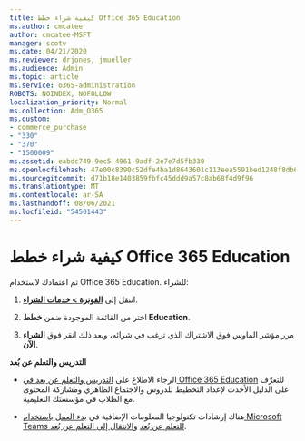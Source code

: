```yaml
---
title: كيفية شراء خطط Office 365 Education
ms.author: cmcatee
author: cmcatee-MSFT
manager: scotv
ms.date: 04/21/2020
ms.reviewer: drjones, jmueller
ms.audience: Admin
ms.topic: article
ms.service: o365-administration
ROBOTS: NOINDEX, NOFOLLOW
localization_priority: Normal
ms.collection: Adm_O365
ms.custom:
- commerce_purchase
- "330"
- "370"
- "1500009"
ms.assetid: eabdc749-9ec5-4961-9adf-2e7e7d5fb330
ms.openlocfilehash: 47e00c8390c52dfe4ba1d8643601c113eea5591bed1248f8db6fe6d20cfa13c3
ms.sourcegitcommit: d71b18e1403859fbfc45ddd9a57c8ab68f4d9f96
ms.translationtype: MT
ms.contentlocale: ar-SA
ms.lasthandoff: 08/06/2021
ms.locfileid: "54501443"
---
```

# <a name="how-to-purchase-office-365-education-plans"></a>كيفية شراء خطط Office 365 Education

تم اعتمادك لاستخدام Office 365 Education.  للشراء:

1. انتقل إلى **[الفوترة > خدمات الشراء](https://portal.office.com/AdminPortal/Home#/catalog)**.

2. اختر من القائمة الموجودة ضمن **خطط Education‏**.

3. مرر مؤشر الماوس فوق الاشتراك الذي ترغب في شرائه، وبعد ذلك انقر فوق **الشراء الآن**.

**التدريس والتعلم عن بُعد**

- الرجاء الاطلاع على [التدريس والتعلم عن بعد في Office 365 Education](https://support.office.com/article/remote-teaching-and-learning-in-office-365-education-f651ccae-7b65-478b-8366-51bb884025c4) للتعرّف على الدليل الأحدث لإعداد التخطيط للدروس والاجتماع الظاهري ومشاركة المحتوى مع الطلاب في مؤسستك التعليمية.

- هناك إرشادات تكنولوجيا المعلومات الإضافية في [بدء العمل باستخدام Microsoft Teams للتعلم عن بُعد](/MicrosoftTeams/remote-learning-edu) و[الانتقال إلى التعلم عن بُعد](https://www.microsoft.com/education/remote-learning).
